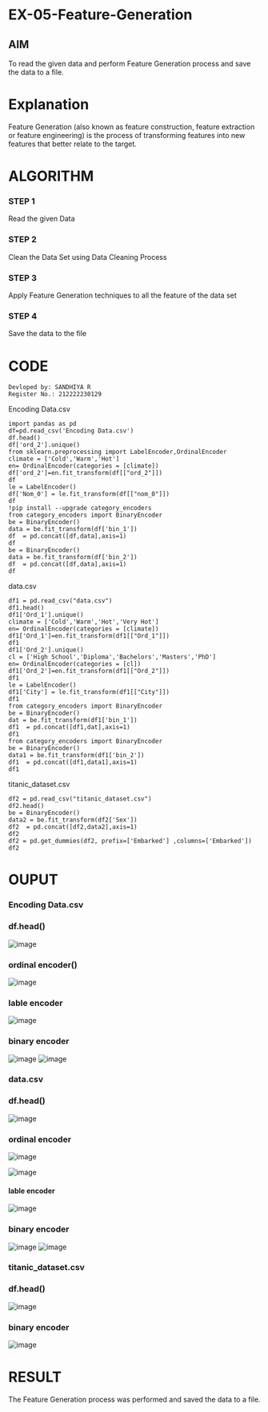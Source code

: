 # EX-05-Feature-Generation


## AIM
To read the given data and perform Feature Generation process and save the data to a file. 

# Explanation
Feature Generation (also known as feature construction, feature extraction or feature engineering) is the process of transforming features into new features that better relate to the target.
 

# ALGORITHM
### STEP 1
Read the given Data
### STEP 2
Clean the Data Set using Data Cleaning Process
### STEP 3
Apply Feature Generation techniques to all the feature of the data set
### STEP 4
Save the data to the file


# CODE
```
Devloped by: SANDHIYA R
Register No.: 212222230129
```
Encoding Data.csv
```
import pandas as pd
df=pd.read_csv('Encoding Data.csv')
df.head()
df['ord_2'].unique()
from sklearn.preprocessing import LabelEncoder,OrdinalEncoder
climate = ['Cold','Warm','Hot']
en= OrdinalEncoder(categories = [climate])
df['ord_2']=en.fit_transform(df[["ord_2"]])
df
le = LabelEncoder()
df['Nom_0'] = le.fit_transform(df[["nom_0"]])
df
!pip install --upgrade category_encoders
from category_encoders import BinaryEncoder
be = BinaryEncoder()
data = be.fit_transform(df['bin_1'])
df  = pd.concat([df,data],axis=1)
df
be = BinaryEncoder()
data = be.fit_transform(df['bin_2'])
df  = pd.concat([df,data],axis=1)
df
```
data.csv
```
df1 = pd.read_csv("data.csv")
df1.head()
df1['Ord_1'].unique()
climate = ['Cold','Warm','Hot','Very Hot']
en= OrdinalEncoder(categories = [climate])
df1['Ord_1']=en.fit_transform(df1[["Ord_1"]])
df1
df1['Ord_2'].unique()
cl = ['High School','Diploma','Bachelors','Masters','PhD']
en= OrdinalEncoder(categories = [cl])
df1['Ord_2']=en.fit_transform(df1[["Ord_2"]])
df1
le = LabelEncoder()
df1['City'] = le.fit_transform(df1[["City"]])
df1
from category_encoders import BinaryEncoder
be = BinaryEncoder()
dat = be.fit_transform(df1['bin_1'])
df1  = pd.concat([df1,dat],axis=1)
df1
from category_encoders import BinaryEncoder
be = BinaryEncoder()
data1 = be.fit_transform(df1['bin_2'])
df1  = pd.concat([df1,data1],axis=1)
df1
```
titanic_dataset.csv
```
df2 = pd.read_csv("titanic_dataset.csv")
df2.head()
be = BinaryEncoder()
data2 = be.fit_transform(df2['Sex'])
df2  = pd.concat([df2,data2],axis=1)
df2
df2 = pd.get_dummies(df2, prefix=['Embarked'] ,columns=['Embarked'])
df2
```

# OUPUT
### Encoding Data.csv


### df.head()
![image](https://github.com/SandhiyaR1/EX-05-Feature-Generation/assets/113497571/2767ec3a-48f1-488f-a16e-e2041bc08d9a)

### ordinal encoder()
![image](https://github.com/SandhiyaR1/EX-05-Feature-Generation/assets/113497571/bb0737a5-5390-448f-b30a-96c90f250d9b)

### lable encoder
![image](https://github.com/SandhiyaR1/EX-05-Feature-Generation/assets/113497571/8fcf78ce-6330-44ae-9de2-10be5876d93b)
### binary encoder 
![image](https://github.com/SandhiyaR1/EX-05-Feature-Generation/assets/113497571/e8e95dd2-978c-4fdd-bb57-7b2ea4625c31)
![image](https://github.com/SandhiyaR1/EX-05-Feature-Generation/assets/113497571/7ee1ffce-a2a3-42cd-a01e-fe962e2b37a2)
### data.csv
### df.head()
![image](https://github.com/SandhiyaR1/EX-05-Feature-Generation/assets/113497571/d90663af-3ccd-49f1-95df-bb0256455431)
### ordinal encoder
![image](https://github.com/SandhiyaR1/EX-05-Feature-Generation/assets/113497571/038d9138-7f8d-4591-90bf-45a8f6c7a333)

![image](https://github.com/SandhiyaR1/EX-05-Feature-Generation/assets/113497571/e3284bea-3dee-420e-8c53-50d36e89e58c)

#### lable encoder
![image](https://github.com/SandhiyaR1/EX-05-Feature-Generation/assets/113497571/7e798a71-6579-4f92-b43b-7dadf88264ad)
### binary encoder
![image](https://github.com/SandhiyaR1/EX-05-Feature-Generation/assets/113497571/7c16d964-690f-48a6-a749-f41170d7a363)
![image](https://github.com/SandhiyaR1/EX-05-Feature-Generation/assets/113497571/d8f85547-bcc7-4e4c-949c-5351e4185f22)

### titanic_dataset.csv
### df.head()
![image](https://github.com/SandhiyaR1/EX-05-Feature-Generation/assets/113497571/702d6251-c5d2-436f-8d6c-afc18838f2c6)
### binary encoder
![image](https://github.com/SandhiyaR1/EX-05-Feature-Generation/assets/113497571/cf078656-6d5c-49cd-9c91-762c31c421c9)
# RESULT
The Feature Generation process was performed and saved the data to a file.
